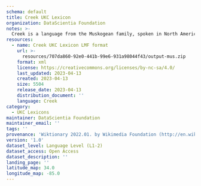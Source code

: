 ```yaml
---
schema: default
title: Creek UKC Lexicon
organization: DataScientia Foundation
notes: >-
  Creek is a language from the Muskogean family, spoken in North America. The UKC Lexicon of Creek is represented as a lexico-semantic network. It consists of words, word senses, synsets, as well as sense-level and synset-level relationships.
resources:
  - name: Creek UKC Lexicon LMF format
    url: >-
      resources/707da860-92e0-441b-99e6-931a98044f43/output-mus.zip
    format: xml
    license: https://creativecommons.org/licenses/by-nc-sa/4.0/
    last_updated: 2023-04-13
    created: 2023-04-13
    size: 5504
    release_date: 2023-04-13
    distribution_document: ''
    language: Creek
category:
  - UKC Lexicons
maintainer: DataScientia Foundation
maintainer_email: ''
tags: ''
provenance: 'Wiktionary 2022.01. by Wikimedia Foundation (http://en.wiktionary.org); CogNet 2.1 by Khuyagbaatar Batsuren, National University of Mongolia (http://cognet.ukc.disi.unitn.it); KinDiv: Kinship Diversity 1.0 by Temuulen Khishigsuren (http://ukc.disi.unitn.it/index.php/kinship/); Native Languages of the Americas 2021.11. by Laura Redish and Orrin Lewis (http://www.native-languages.org); Princeton WordNet 2.1 by Princeton University (https://wordnet.princeton.edu)'
version: '1.0'
dataset_level: Language Level (L1-2)
dataset_access: Open Access
dataset_description: ''
landing_page: ''
latitude_map: 34.0
longitude_map: -85.0
---
```

